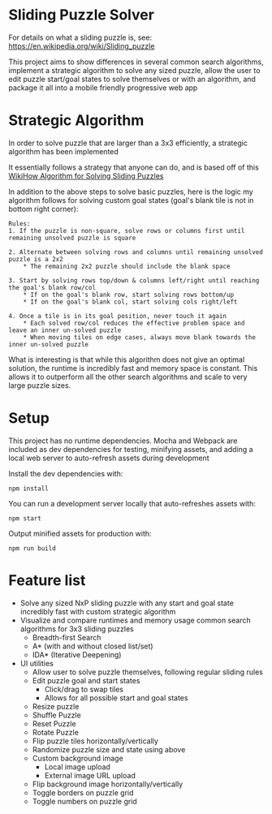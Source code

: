 # Sliding Puzzle Solver

For details on what a sliding puzzle is, see: https://en.wikipedia.org/wiki/Sliding_puzzle

This project aims to show differences in several common search algorithms, implement a strategic algorithm to solve any sized puzzle, allow the user to edit puzzle start/goal states to solve themselves or with an algorithm, and package it all into a mobile friendly progressive web app


# Strategic Algorithm

In order to solve puzzle that are larger than a 3x3 efficiently, a strategic algorithm has been implemented

It essentially follows a strategy that anyone can do, and is based off of this [WikiHow Algorithm for Solving Sliding Puzzles](https://www.wikihow.com/Solve-Slide-Puzzles)

In addition to the above steps to solve basic puzzles, here is the logic my algorithm follows for solving custom goal states (goal's blank tile is not in bottom right corner):
```
Rules:
1. If the puzzle is non-square, solve rows or columns first until remaining unsolved puzzle is square

2. Alternate between solving rows and columns until remaining unsolved puzzle is a 2x2
    * The remaining 2x2 puzzle should include the blank space

3. Start by solving rows top/down & columns left/right until reaching the goal's blank row/col
    * If on the goal's blank row, start solving rows bottom/up
    * If on the goal's blank col, start solving cols right/left

4. Once a tile is in its goal position, never touch it again
    * Each solved row/col reduces the effective problem space and leave an inner un-solved puzzle
    * When moving tiles on edge cases, always move blank towards the inner un-solved puzzle
```

What is interesting is that while this algorithm does not give an optimal solution, the runtime is incredibly fast and memory space is constant.  This allows it to outperform all the other search algorithms and scale to very large puzzle sizes.



# Setup
This project has no runtime dependencies.  Mocha and Webpack are included as dev dependencies for testing, minifying assets, and adding a local web server to auto-refresh assets during development 

Install the dev dependencies with:
```
npm install
```

You can run a development server locally that auto-refreshes assets with:
```
npm start
```

Output minified assets for production with:
```
npm run build
```


# Feature list
* Solve any sized NxP sliding puzzle with any start and goal state incredibly fast with custom strategic algorithm
* Visualize and compare runtimes and memory usage common search algorithms for 3x3 sliding puzzles
  * Breadth-first Search
  * A* (with and without closed list/set)
  * IDA* (Iterative Deepening)
* UI utilities
  * Allow user to solve puzzle themselves, following regular sliding rules
  * Edit puzzle goal and start states 
    * Click/drag to swap tiles
    * Allows for all possible start and goal states
  * Resize puzzle
  * Shuffle Puzzle
  * Reset Puzzle
  * Rotate Puzzle
  * Flip puzzle tiles horizontally/vertically
  * Randomize puzzle size and state using above
  * Custom background image
    * Local image upload
    * External image URL upload
  * Flip background image horizontally/vertically
  * Toggle borders on puzzle grid
  * Toggle numbers on puzzle grid
